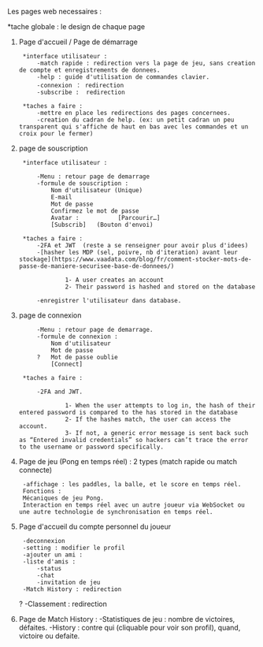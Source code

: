Les pages web necessaires :

*tache globale : le design de chaque page

1. Page d'accueil / Page de démarrage
	
		*interface utilisateur : 
			-match rapide : redirection vers la page de jeu, sans creation de compte et enregistrements de donnees.
			-help : guide d'utilisation de commandes clavier. 
			-connexion ： redirection
			-subscribe :  redirection

		*taches a faire : 
			-mettre en place les redirections des pages concernees.
			-creation du cadran de help. (ex: un petit cadran un peu transparent qui s'affiche de haut en bas avec les commandes et un croix pour le fermer)

2. page de souscription

		*interface utilisateur :
			
			-Menu : retour page de demarrage
			-formule de souscription :
				Nom d'utilisateur (Unique)
				E-mail
				Mot de passe
				Confirmez le mot de passe
				Avatar :           [Parcourir…]
				[Subscrib]   (Bouton d'envoi)

		*taches a faire : 
			-2FA et JWT  (reste a se renseigner pour avoir plus d'idees)
			-[hasher les MDP (sel, poivre, nb d'iteration) avant leur stockage](https://www.vaadata.com/blog/fr/comment-stocker-mots-de-passe-de-maniere-securisee-base-de-donnees/)

					1- A user creates an account
					2- Their password is hashed and stored on the database

			-enregistrer l'utilisateur dans database.

3. page de connexion

			-Menu : retour page de demarrage.
			-formule de connexion :
				Nom d'utilisateur
				Mot de passe
			?	Mot de passe oublie
				[Connect]

		*taches a faire : 

			-2FA and JWT.

					1- When the user attempts to log in, the hash of their entered password is compared to the has stored in the database
					2- If the hashes match, the user can access the account.
					3- If not, a generic error message is sent back such as “Entered invalid credentials” so hackers can’t trace the error to the username or password specifically.

3. Page de jeu (Pong en temps réel) : 2 types (match rapide ou match connecte)
		
		-affichage : les paddles, la balle, et le score en temps réel.
		Fonctions :
		Mécaniques de jeu Pong.
		Interaction en temps réel avec un autre joueur via WebSocket ou une autre technologie de synchronisation en temps réel.

4. Page d'accueil du compte personnel du joueur

		-deconnexion
		-setting : modifier le profil
		-ajouter un ami : 
		-liste d'amis :
			-status 
			-chat
			-invitation de jeu
		-Match History : redirection
	?	-Classement : redirection

5. Page de Match History :
		-Statistiques de jeu : nombre de victoires, défaites.
		-History : contre qui (cliquable pour voir son profil), quand, victoire ou defaite. 

		